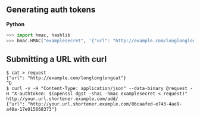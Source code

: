 Generating auth tokens
---

**Python**
```python
>>> import hmac, hashlib
>>> hmac.HMAC("examplesecret", '{"url": "http://example.com/longlonglongcat"}', hashlib.sha1).hexdigest()
```

Submitting a URL with curl
---

```shell
$ cat > request
{"url": "http://example.com/longlonglongcat"}
^D
$ curl -v -H "Content-Type: application/json" --data-binary @request -H "X-authtoken: $(openssl dgst -sha1 -hmac examplesecret < request)" http://your.url.shortener.example.com/add/
{"url": "http://your.url.shortener.example.com/06caafed-e743-4ae9-a40a-17e015668373"}
```
